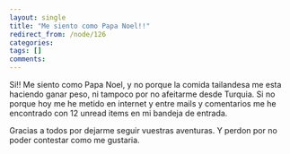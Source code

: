 ```yaml
---
layout: single
title: "Me siento como Papa Noel!!"
redirect_from: /node/126
categories:
tags: []
comments: 
---
```

Si!! Me siento como Papa Noel, y no porque la comida tailandesa me esta haciendo ganar peso, ni tampoco por no afeitarme desde Turquia. Si no porque hoy me he metido en internet y entre mails y comentarios me he encontrado con 12 unread items en mi bandeja de entrada.  

Gracias a todos por dejarme seguir vuestras aventuras. Y perdon por no poder contestar como me gustaria.

